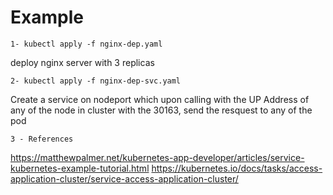 # Example
`1- kubectl apply -f nginx-dep.yaml`

   deploy nginx server with 3 replicas


`2- kubectl apply -f nginx-dep-svc.yaml`

   Create a service on nodeport which upon
   calling with the UP Address of any  of the
   node in cluster with the 30163, send the
   resquest to any of the pod 

`3 - References`

https://matthewpalmer.net/kubernetes-app-developer/articles/service-kubernetes-example-tutorial.html
https://kubernetes.io/docs/tasks/access-application-cluster/service-access-application-cluster/
